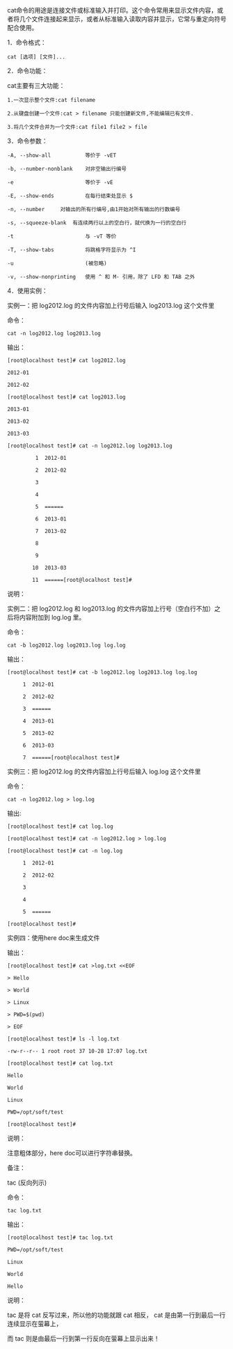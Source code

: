 cat命令的用途是连接文件或标准输入并打印。这个命令常用来显示文件内容，或者将几个文件连接起来显示，或者从标准输入读取内容并显示，它常与重定向符号配合使用。



1．命令格式：



    cat [选项] [文件]...



2．命令功能：



cat主要有三大功能：



    1.一次显示整个文件:cat filename

    2.从键盘创建一个文件:cat > filename 只能创建新文件,不能编辑已有文件.

    3.将几个文件合并为一个文件:cat file1 file2 > file



3．命令参数：



    -A, --show-all           等价于 -vET

    -b, --number-nonblank    对非空输出行编号

    -e                       等价于 -vE

    -E, --show-ends          在每行结束处显示 $

    -n, --number     对输出的所有行编号,由1开始对所有输出的行数编号

    -s, --squeeze-blank  有连续两行以上的空白行，就代换为一行的空白行

    -t                       与 -vT 等价

    -T, --show-tabs          将跳格字符显示为 ^I

    -u                       (被忽略)

    -v, --show-nonprinting   使用 ^ 和 M- 引用，除了 LFD 和 TAB 之外



4．使用实例：



实例一：把 log2012.log 的文件内容加上行号后输入 log2013.log 这个文件里



命令：



    cat -n log2012.log log2013.log



输出：



    [root@localhost test]# cat log2012.log

    2012-01

    2012-02

    [root@localhost test]# cat log2013.log

    2013-01

    2013-02

    2013-03

    [root@localhost test]# cat -n log2012.log log2013.log

             1  2012-01

             2  2012-02

             3

             4

             5  ======

             6  2013-01

             7  2013-02

             8

             9

            10  2013-03

            11  ======[root@localhost test]#



说明：



实例二：把 log2012.log 和 log2013.log 的文件内容加上行号（空白行不加）之后将内容附加到 log.log 里。



命令：



    cat -b log2012.log log2013.log log.log



输出：



    [root@localhost test]# cat -b log2012.log log2013.log log.log

         1  2012-01

         2  2012-02

         3  ======

         4  2013-01

         5  2013-02

         6  2013-03

         7  ======[root@localhost test]#



实例三：把 log2012.log 的文件内容加上行号后输入 log.log 这个文件里



命令：



    cat -n log2012.log > log.log

输出:



    [root@localhost test]# cat log.log

    [root@localhost test]# cat -n log2012.log > log.log

    [root@localhost test]# cat -n log.log

         1  2012-01

         2  2012-02

         3

         4

         5  ======

    [root@localhost test]#



实例四：使用here doc来生成文件



输出：



    [root@localhost test]# cat >log.txt <<EOF

    > Hello

    > World

    > Linux

    > PWD=$(pwd)

    > EOF

    [root@localhost test]# ls -l log.txt

    -rw-r--r-- 1 root root 37 10-28 17:07 log.txt

    [root@localhost test]# cat log.txt

    Hello

    World

    Linux

    PWD=/opt/soft/test

    [root@localhost test]#



说明：



注意粗体部分，here doc可以进行字符串替换。



备注：



tac (反向列示)



命令：



    tac log.txt



输出：



    [root@localhost test]# tac log.txt

    PWD=/opt/soft/test

    Linux

    World

    Hello



说明：



tac 是将 cat 反写过来，所以他的功能就跟 cat 相反， cat 是由第一行到最后一行连续显示在萤幕上，



而 tac 则是由最后一行到第一行反向在萤幕上显示出来！
